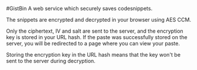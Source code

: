 #GistBin
A web service which securely saves codesnippets.

The snippets are encrypted and decrypted in your browser using AES CCM.

Only the ciphertext, IV and salt are sent to the server, and the encryption key
is stored in your URL hash. If the paste was successfully stored on the
server, you will be redirected to a page where you can view your paste.

Storing the encryption key in the URL hash means that the key won't be sent
to the server during decryption.
